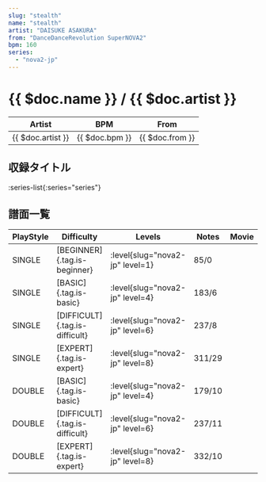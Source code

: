 ```yaml
---
slug: "stealth"
name: "stealth"
artist: "DAISUKE ASAKURA"
from: "DanceDanceRevolution SuperNOVA2"
bpm: 160
series:
  - "nova2-jp"
---
```


# {{ $doc.name }} / {{ $doc.artist }}

|Artist|BPM|From|
|------|---|----|
|{{ $doc.artist }}|{{ $doc.bpm }}|{{ $doc.from }}|

## 収録タイトル

:series-list{:series="series"}

## 譜面一覧

|PlayStyle|Difficulty|Levels|Notes|Movie|
|---------|----------|------|-----|-----|
|SINGLE|[BEGINNER]{.tag.is-beginner}|<div class="field is-grouped is-grouped-multiline"> :level{slug="nova2-jp" level=1}</div>|85/0||
|SINGLE|[BASIC]{.tag.is-basic}|<div class="field is-grouped is-grouped-multiline"> :level{slug="nova2-jp" level=4}</div>|183/6||
|SINGLE|[DIFFICULT]{.tag.is-difficult}|<div class="field is-grouped is-grouped-multiline"> :level{slug="nova2-jp" level=6}</div>|237/8||
|SINGLE|[EXPERT]{.tag.is-expert}|<div class="field is-grouped is-grouped-multiline"> :level{slug="nova2-jp" level=8}</div>|311/29||
|DOUBLE|[BASIC]{.tag.is-basic}|<div class="field is-grouped is-grouped-multiline"> :level{slug="nova2-jp" level=4}</div>|179/10||
|DOUBLE|[DIFFICULT]{.tag.is-difficult}|<div class="field is-grouped is-grouped-multiline"> :level{slug="nova2-jp" level=6}</div>|237/11||
|DOUBLE|[EXPERT]{.tag.is-expert}|<div class="field is-grouped is-grouped-multiline"> :level{slug="nova2-jp" level=8}</div>|332/10||

